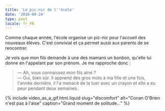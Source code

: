 ```yaml
---
title: 'Le pic-nic de l''école'
date: '2016-09-24'
type: post
locale: fr_FR
---
```


Comme chaque année, l'école organise un pic-nic pour l'accueil des nouveaux élèves. C'est convivial et ça permet aussi aux parents de se rencontrer.

<!-- more -->

Je vois que mon fils demande à une des mamans un bonbon, qu'elle lui donne en l'appelant par son prénom. Je me rapproche donc :

> — Ah, vous connaissez mon fils aîné ?  
> — Oui, bien sûr. Il apprend des gros mots à ma fille et une fois, l'année dernière, il l'a menacé de la tuer avec un crayon et elle a eu peur pendant deux semaines.

{% include video_as_a_gif.html.liquid
slug="discomfort"
alt="Conan O'Brien n'est pas à l'aise"
caption="Grand moment de solitude…"
%}
